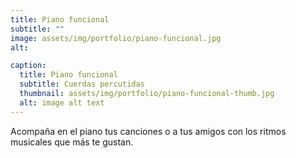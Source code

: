 ```yaml
---
title: Piano funcional
subtitle: ""
image: assets/img/portfolio/piano-funcional.jpg
alt:

caption:
  title: Piano funcional
  subtitle: Cuerdas percutidas
  thumbnail: assets/img/portfolio/piano-funcional-thumb.jpg
  alt: image alt text
---
```

Acompaña en el piano tus canciones  o a tus amigos con los ritmos musicales que más te gustan.

<!-- {:.list-inline}
- Date: October 2019
- Client: Lines
- Category: Branding -->
